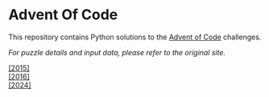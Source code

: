 # Advent Of Code

This repository contains Python solutions to the [Advent of Code](https://adventofcode.com/) challenges.

*For puzzle details and input data, please refer to the original site.*

[[2015]](2015/README.md)\
[[2016]](2016/README.md)\
[[2024]](2024/README.md)